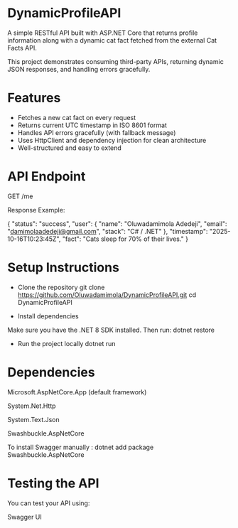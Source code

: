 # DynamicProfileAPI

A simple RESTful API built with ASP.NET Core that returns profile information along with a dynamic cat fact fetched from the external Cat Facts API.

This project demonstrates consuming third-party APIs, returning dynamic JSON responses, and handling errors gracefully.

# Features

* Fetches a new cat fact on every request
* Returns current UTC timestamp in ISO 8601 format
* Handles API errors gracefully (with fallback message)
* Uses HttpClient and dependency injection for clean architecture
* Well-structured and easy to extend

# API Endpoint
GET /me

Response Example:

{
  "status": "success",
  "user": {
    "name": "Oluwadamimola Adedeji",
    "email": "damimolaadedeji@gmail.com",
    "stack": "C# / .NET"
  },
  "timestamp": "2025-10-16T10:23:45Z",
  "fact": "Cats sleep for 70% of their lives."
}

# Setup Instructions
* Clone the repository
git clone https://github.com/Oluwadamimola/DynamicProfileAPI.git
cd DynamicProfileAPI

* Install dependencies

Make sure you have the .NET 8 SDK installed.
Then run:
dotnet restore

* Run the project locally
dotnet run

# Dependencies

Microsoft.AspNetCore.App (default framework)

System.Net.Http

System.Text.Json

Swashbuckle.AspNetCore 

To install Swagger manually : dotnet add package Swashbuckle.AspNetCore

# Testing the API

You can test your API using:

Swagger UI 